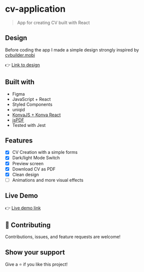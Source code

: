 # cv-application

> App for creating CV built with React

## Design

Before coding the app I made a simple design strongly inspired by [cvbuilder.mobi](https://cvbuilder.mobi)

👉 [Link to design](https://www.figma.com/file/O1SFDZkLUPoeIwnx1SUDC6/CV-Application?node-id=138%3A389 'Design Figma File')

## Built with

- Figma
- JavaScript + React
- Styled Components
- uniqid
- [KonvaJS + Konva React](https://github.com/konvajs/react-konva 'Link to Konva React repository')
- [jsPDF](https://github.com/parallax/jsPDF 'Link to jsPDF repository')
- Tested with Jest

## Features

- [x] CV Creation with a simple forms
- [x] Dark/light Mode Switch
- [x] Preview screen
- [x] Download CV as PDF
- [x] Clean design
- [ ] Animations and more visual effects

## Live Demo

👉 [Live demo link](https://michalwachowicz.github.io/cv-application/ 'CV Application')

## 🤝 Contributing

Contributions, issues, and feature requests are welcome!

## Show your support

Give a ⭐️ if you like this project!
